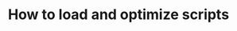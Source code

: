 ---
title: How to load and optimize scripts
nav_title: Scripts
description: Optimize 3rd party scripts with the built-in Script component.
source: app/guides/scripts
---